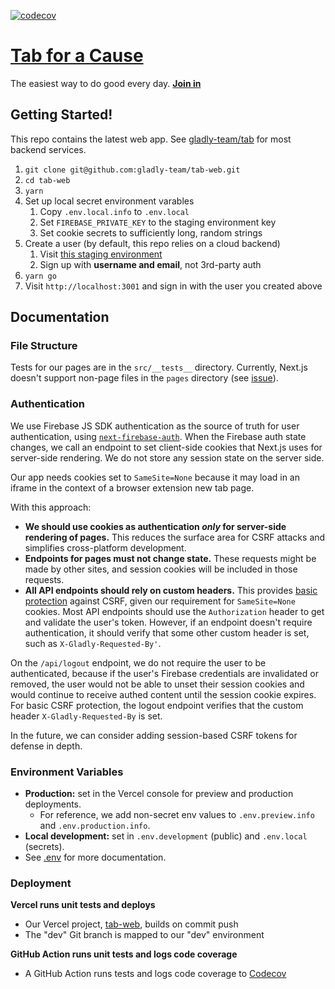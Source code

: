 [![codecov](https://codecov.io/gh/gladly-team/tab-web/branch/master/graph/badge.svg?token=Hbjg2dNtLv)](https://codecov.io/gh/gladly-team/tab-web)


# [Tab for a Cause](https://tab.gladly.io/)

The easiest way to do good every day. **[Join in](https://tab.gladly.io)**

## Getting Started!

This repo contains the latest web app. See [gladly-team/tab](https://github.com/gladly-team/tab) for most backend services.

1. `git clone git@github.com:gladly-team/tab-web.git`
2. `cd tab-web`
3. `yarn`
4. Set up local secret environment varables
    1. Copy `.env.local.info` to `.env.local`
    2. Set `FIREBASE_PRIVATE_KEY` to the staging environment key
    3. Set cookie secrets to sufficiently long, random strings
5. Create a user (by default, this repo relies on a cloud backend)
    1. Visit [this staging environment](https://dev-tab2017.gladly.io/newtab/)
    2. Sign up with **username and email**, not 3rd-party auth
6. `yarn go`
7. Visit `http://localhost:3001` and sign in with the user you created above

## Documentation

### File Structure

Tests for our pages are in the `src/__tests__` directory. Currently, Next.js doesn't support non-page files in the `pages` directory (see [issue](https://github.com/zeit/next.js/issues/3728#issuecomment-363964953)).

### Authentication

We use Firebase JS SDK authentication as the source of truth for user authentication, using [`next-firebase-auth`](https://github.com/gladly-team/next-firebase-auth). When the Firebase auth state changes, we call an endpoint to set client-side cookies that Next.js uses for server-side rendering. We do not store any session state on the server side.

Our app needs cookies set to `SameSite=None` because it may load in an iframe in the context of a browser extension new tab page.

With this approach:

- **We should use cookies as authentication _only_ for server-side rendering of pages.** This reduces the surface area for CSRF attacks and simplifies cross-platform development.
- **Endpoints for pages must not change state.** These requests might be made by other sites, and session cookies will be included in those requests.
- **All API endpoints should rely on custom headers.** This provides [basic protection](https://github.com/OWASP/CheatSheetSeries/blob/master/cheatsheets/Cross-Site_Request_Forgery_Prevention_Cheat_Sheet.md#use-of-custom-request-headers) against CSRF, given our requirement for `SameSite=None` cookies. Most API endpoints should use the `Authorization` header to get and validate the user's token. However, if an endpoint doesn't require authentication, it should verify that some other custom header is set, such as `X-Gladly-Requested-By'`.

On the `/api/logout` endpoint, we do not require the user to be authenticated, because if the user's Firebase credentials are invalidated or removed, the user would not be able to unset their session cookies and would continue to receive authed content until the session cookie expires. For basic CSRF protection, the logout endpoint verifies that the custom header `X-Gladly-Requested-By` is set.

In the future, we can consider adding session-based CSRF tokens for defense in depth.

### Environment Variables

- **Production:** set in the Vercel console for preview and production deployments.
  - For reference, we add non-secret env values to `.env.preview.info` and `.env.production.info`.
- **Local development:** set in `.env.development` (public) and `.env.local` (secrets).
- See [.env](./.env) for more documentation.

### Deployment

**Vercel runs unit tests and deploys**

- Our Vercel project, [tab-web](https://vercel.com/gladly-team/tab-web), builds on commit push
- The "dev" Git branch is mapped to our "dev" environment

**GitHub Action runs unit tests and logs code coverage**

- A GitHub Action runs tests and logs code coverage to [Codecov](https://codecov.io/gh/gladly-team/tab-web)
